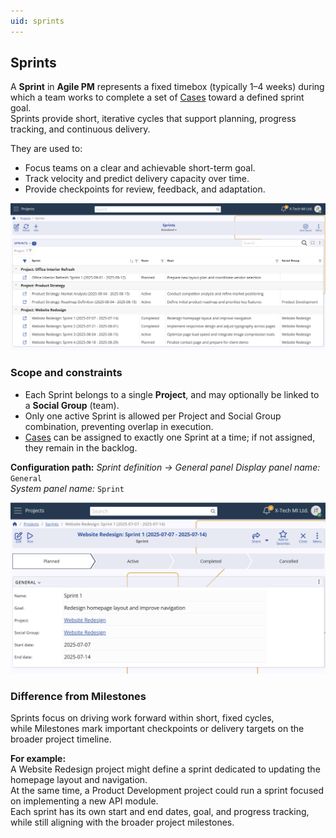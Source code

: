 ```yaml
---
uid: sprints
---
```


## Sprints

A **Sprint** in **Agile PM** represents a fixed timebox (typically 1–4 weeks) during which a team works to complete a set of [Cases](../../cases/index.md) toward a defined sprint goal.  
Sprints provide short, iterative cycles that support planning, progress tracking, and continuous delivery.  

They are used to:  
- Focus teams on a clear and achievable short-term goal.  
- Track velocity and predict delivery capacity over time.  
- Provide checkpoints for review, feedback, and adaptation.

![Sprints](pictures/sprints.png)

### Scope and constraints  
- Each Sprint belongs to a single **Project**, and may optionally be linked to a **Social Group** (team).  
- Only one active Sprint is allowed per Project and Social Group combination, preventing overlap in execution.  
- [Cases](../../cases/index.md) can be assigned to exactly one Sprint at a time; if not assigned, they remain in the backlog.

**Configuration path:** *Sprint definition → General panel*
*Display panel name:* `General`  
*System panel name:* `Sprint`  

![Sprint Form](pictures/sprint-form.png)

### Difference from Milestones  
Sprints focus on driving work forward within short, fixed cycles,  
while Milestones mark important checkpoints or delivery targets on the broader project timeline. 

**For example:**  
A Website Redesign project might define a sprint dedicated to updating the homepage layout and navigation.  
At the same time, a Product Development project could run a sprint focused on implementing a new API module.  
Each sprint has its own start and end dates, goal, and progress tracking, while still aligning with the broader project milestones.  
